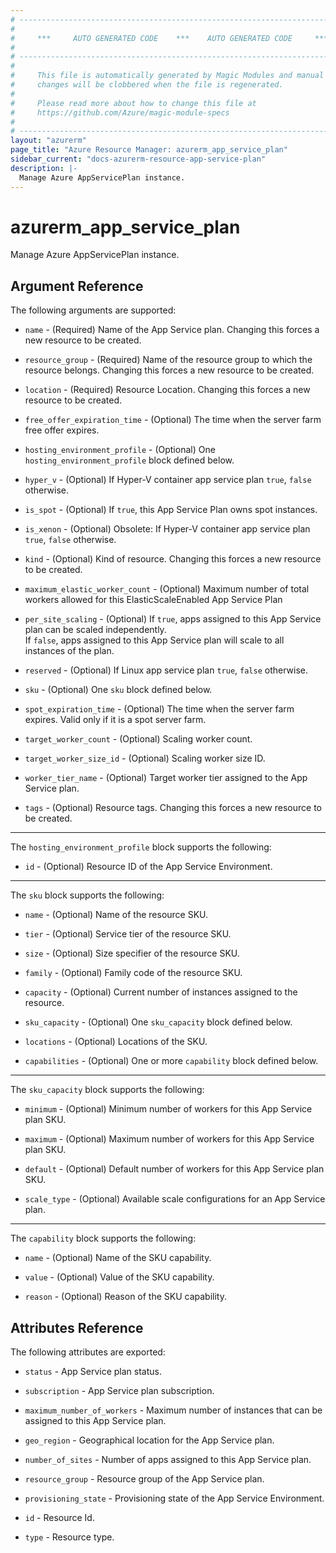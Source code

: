 ```yaml
---
# ----------------------------------------------------------------------------
#
#     ***     AUTO GENERATED CODE    ***    AUTO GENERATED CODE     ***
#
# ----------------------------------------------------------------------------
#
#     This file is automatically generated by Magic Modules and manual
#     changes will be clobbered when the file is regenerated.
#
#     Please read more about how to change this file at
#     https://github.com/Azure/magic-module-specs
#
# ----------------------------------------------------------------------------
layout: "azurerm"
page_title: "Azure Resource Manager: azurerm_app_service_plan"
sidebar_current: "docs-azurerm-resource-app-service-plan"
description: |-
  Manage Azure AppServicePlan instance.
---
```


# azurerm_app_service_plan

Manage Azure AppServicePlan instance.


## Argument Reference

The following arguments are supported:

* `name` - (Required) Name of the App Service plan. Changing this forces a new resource to be created.

* `resource_group` - (Required) Name of the resource group to which the resource belongs. Changing this forces a new resource to be created.

* `location` - (Required) Resource Location. Changing this forces a new resource to be created.

* `free_offer_expiration_time` - (Optional) The time when the server farm free offer expires.

* `hosting_environment_profile` - (Optional) One `hosting_environment_profile` block defined below.

* `hyper_v` - (Optional) If Hyper-V container app service plan <code>true</code>, <code>false</code> otherwise.

* `is_spot` - (Optional) If <code>true</code>, this App Service Plan owns spot instances.

* `is_xenon` - (Optional) Obsolete: If Hyper-V container app service plan <code>true</code>, <code>false</code> otherwise.

* `kind` - (Optional) Kind of resource. Changing this forces a new resource to be created.

* `maximum_elastic_worker_count` - (Optional) Maximum number of total workers allowed for this ElasticScaleEnabled App Service Plan

* `per_site_scaling` - (Optional) If <code>true</code>, apps assigned to this App Service plan can be scaled independently.<br>If <code>false</code>, apps assigned to this App Service plan will scale to all instances of the plan.

* `reserved` - (Optional) If Linux app service plan <code>true</code>, <code>false</code> otherwise.

* `sku` - (Optional) One `sku` block defined below.

* `spot_expiration_time` - (Optional) The time when the server farm expires. Valid only if it is a spot server farm.

* `target_worker_count` - (Optional) Scaling worker count.

* `target_worker_size_id` - (Optional) Scaling worker size ID.

* `worker_tier_name` - (Optional) Target worker tier assigned to the App Service plan.

* `tags` - (Optional) Resource tags. Changing this forces a new resource to be created.

---

The `hosting_environment_profile` block supports the following:

* `id` - (Optional) Resource ID of the App Service Environment.

---

The `sku` block supports the following:

* `name` - (Optional) Name of the resource SKU.

* `tier` - (Optional) Service tier of the resource SKU.

* `size` - (Optional) Size specifier of the resource SKU.

* `family` - (Optional) Family code of the resource SKU.

* `capacity` - (Optional) Current number of instances assigned to the resource.

* `sku_capacity` - (Optional) One `sku_capacity` block defined below.

* `locations` - (Optional) Locations of the SKU.

* `capabilities` - (Optional) One or more `capability` block defined below.


---

The `sku_capacity` block supports the following:

* `minimum` - (Optional) Minimum number of workers for this App Service plan SKU.

* `maximum` - (Optional) Maximum number of workers for this App Service plan SKU.

* `default` - (Optional) Default number of workers for this App Service plan SKU.

* `scale_type` - (Optional) Available scale configurations for an App Service plan.

---

The `capability` block supports the following:

* `name` - (Optional) Name of the SKU capability.

* `value` - (Optional) Value of the SKU capability.

* `reason` - (Optional) Reason of the SKU capability.

## Attributes Reference

The following attributes are exported:

* `status` - App Service plan status.

* `subscription` - App Service plan subscription.

* `maximum_number_of_workers` - Maximum number of instances that can be assigned to this App Service plan.

* `geo_region` - Geographical location for the App Service plan.

* `number_of_sites` - Number of apps assigned to this App Service plan.

* `resource_group` - Resource group of the App Service plan.

* `provisioning_state` - Provisioning state of the App Service Environment.

* `id` - Resource Id.

* `type` - Resource type.

